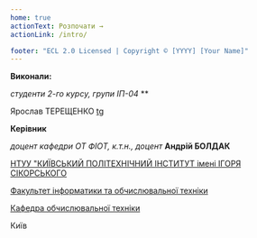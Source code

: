 ```yaml
---
home: true
actionText: Розпочати →
actionLink: /intro/

footer: "ECL 2.0 Licensed | Copyright © [YYYY] [Your Name]"
---
```



**Виконали:** 

*студенти 2-го курсу, групи ІП-04*<span padding-right:5em></span> **


Ярослав ТЕРЕЩЕНКО [tg](https://t.me/yaroslav_els) 


**Керівник**

*доцент кафедри ОТ ФІОТ, к.т.н., доцент*<span padding-right:5em></span> **Андрій БОЛДАК** 

[НТУУ "КИЇВСЬКИЙ ПОЛІТЕХНІЧНИЙ ІНСТИТУТ імені ІГОРЯ СІКОРСЬКОГО](https://kpi.ua/)

[Факультет інформатики та обчислювальної техніки](https://fiot.kpi.ua/)

[Кафедра обчислювальної техніки](https://comsys.kpi.ua/)

Київ
